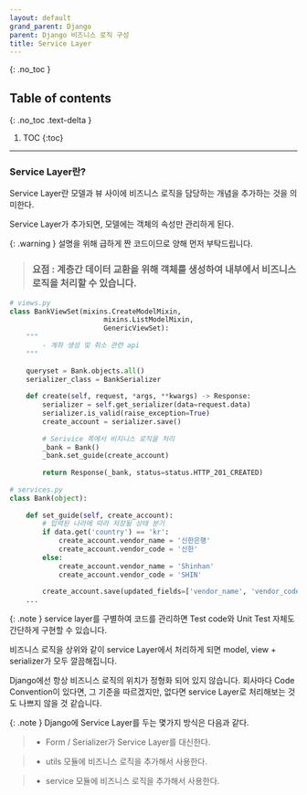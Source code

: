 ```yaml
---
layout: default
grand_parent: Django
parent: Django 비즈니스 로직 구성
title: Service Layer
---
```


{: .no_toc }

## Table of contents
{: .no_toc .text-delta }

1. TOC
{:toc}
   
---
### Service Layer란?

Service Layer란 모델과 뷰 사이에 비즈니스 로직을 담당하는 개념을 추가하는 것을 의미한다.

Service Layer가 추가되면, 모델에는 객체의 속성만 관리하게 된다.


{: .warning }
설명을 위해 급하게 짠 코드이므로 양해 먼저 부탁드립니다.

> ### 요점 : 계층간 데이터 교환을 위해 객체를 생성하여 내부에서 비즈니스 로직을 처리할 수 있습니다.

```python
# views.py
class BankViewSet(mixins.CreateModelMixin,
                       mixins.ListModelMixin,
                       GenericViewSet):
    """
        - 계좌 생성 및 취소 관련 api
    """
 
    queryset = Bank.objects.all()
    serializer_class = BankSerializer
 
    def create(self, request, *args, **kwargs) -> Response:
        serializer = self.get_serializer(data=request.data)
        serializer.is_valid(raise_exception=True)
        create_account = serializer.save()
        
        # Serivice 쪽에서 비지니스 로직을 처리
        _bank = Bank()
        _bank.set_guide(create_account)
        
        return Response(_bank, status=status.HTTP_201_CREATED)
 
# services.py
class Bank(object):
    
    def set_guide(self, create_account):
        # 입력된 나라에 따라 저장될 상태 분기
        if data.get('country') == 'kr':
            create_account.vendor_name = '신한은행'
            create_account.vendor_code = '신한'
        else:
            create_account.vendor_name = 'Shinhan'
            create_account.vendor_code = 'SHIN'
 
        create_account.save(updated_fields=['vendor_name', 'vendor_code'])
    ...

```

{: .note }
service layer를 구별하여 코드를 관리하면 Test code와 Unit Test 자체도 간단하게 구현할 수 있습니다.


비즈니스 로직을 상위와 같이 service Layer에서 처리하게 되면 model, view + serializer가 모두 깔끔해집니다. 

Django에선 항상 비즈니스 로직의 위치가 정형화 되어 있지 않습니다. 회사마다 Code Convention이 있다면, 그 기준을 따르겠지만, 없다면 service Layer로 처리해보는 것도 
나쁘지 않을 것 같습니다.

{: .note }
Django에 Service Layer를 두는 몇가지 방식은 다음과 같다.

> * Form / Serializer가 Service Layer를 대신한다.

> * utils 모듈에 비즈니스 로직을 추가해서 사용한다. 

> * service 모듈에 비즈니스 로직을 추가해서 사용한다.



